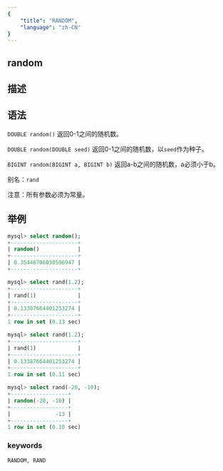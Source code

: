 ```yaml
---
{
    "title": "RANDOM",
    "language": "zh-CN"
}
---
```


<!-- 
Licensed to the Apache Software Foundation (ASF) under one
or more contributor license agreements.  See the NOTICE file
distributed with this work for additional information
regarding copyright ownership.  The ASF licenses this file
to you under the Apache License, Version 2.0 (the
"License"); you may not use this file except in compliance
with the License.  You may obtain a copy of the License at
  http://www.apache.org/licenses/LICENSE-2.0
Unless required by applicable law or agreed to in writing,
software distributed under the License is distributed on an
"AS IS" BASIS, WITHOUT WARRANTIES OR CONDITIONS OF ANY
KIND, either express or implied.  See the License for the
specific language governing permissions and limitations
under the License.
-->

## random

## 描述
## 语法

`DOUBLE random()`
返回0-1之间的随机数。

`DOUBLE random(DOUBLE seed)`
返回0-1之间的随机数，以`seed`作为种子。

`BIGINT random(BIGINT a, BIGINT b)`
返回a-b之间的随机数，a必须小于b。

别名：`rand`

注意：所有参数必须为常量。

## 举例

```sql
mysql> select random();
+---------------------+
| random()            |
+---------------------+
| 0.35446706030596947 |
+---------------------+

mysql> select rand(1.2);
+---------------------+
| rand(1)             |
+---------------------+
| 0.13387664401253274 |
+---------------------+
1 row in set (0.13 sec)

mysql> select rand(1.2);
+---------------------+
| rand(1)             |
+---------------------+
| 0.13387664401253274 |
+---------------------+
1 row in set (0.11 sec)

mysql> select rand(-20, -10);
+------------------+
| random(-20, -10) |
+------------------+
|              -13 |
+------------------+
1 row in set (0.10 sec)
```

### keywords
	RANDOM, RAND
